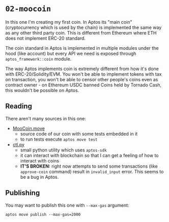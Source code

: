 # `02-moocoin`

In this one I'm creating my first coin. In Aptos its "main coin" (cryptocurrency which is used by the chain) is implemented the same way as any other third party coin. This is different from Ethereum where ETH does not implement ERC-20 standard.

The coin standard in Aptos is implemented in multiple modules under the hood (like account) but every API we need is exposed through `aptos_framework::coin` module.

The way Aptos implements coin is extremely different from how it's done with ERC-20/Solidity/EVM. You won't be able to implement tokens with tax on transaction, you won't be able to censor other people's coins even as contract owner - on Ethereum USDC banned Coins held by Tornado Cash, this wouldn't be possible on Aptos.

## Reading

There aren't many sources in this one:

* [MooCoin.move](sources/MooCoin.move)
    - source code of our coin with some tests embedded in it
    - to run tests execute `aptos move test`
* [ctl.py](./ctl.py)
    - small python utility which uses `aptos-sdk`
    - it can interact with blockchain so that I can get a feeling of how to interact with coins
    - **IT'S BROKEN:** right now attempts to send some transactions (like `approve-coin` command)
      result in `invalid_input` error. This seems to be a bug in Aptos.


## Publishing

You may want to publish this one with `--max-gas` argument:

```shell
aptos move publish --max-gas=2000
```
